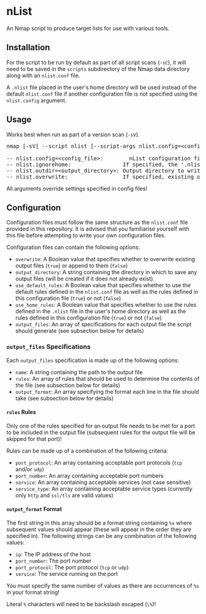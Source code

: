 # nList
An Nmap script to produce target lists for use with various tools.

## Installation
For the script to be run by default as part of all script scans (`-sC`), it will need to be saved in the `scripts` subdirectory of the Nmap data directory along with an `nlist.conf` file.

A `.nlist` file placed in the user's home directory will be used instead of the default `nlist.conf` file if another configuration file is not specified using the `nlist.config` argument. 

## Usage
Works best when run as part of a version scan (`-sV`).
<pre>
nmap [-sV] --script nlist [--script-args nlist.config=&lt;config_file&gt;,nlist.ignorehome,nlist.outdir=&lt;output_directory&gt;,nlist.overwrite] [-p-] &lt;target&gt;

-- nlist.config=&lt;config_file&gt;: 		nList configuration file
-- nlist.ignorehome: 				If specified, the '.nlist' configuration file in the user's home directory is ignored
-- nlist.outdir=&lt;output_directory&gt;: Output directory to write list files to ('./target_lists' by default)
-- nlist.overwrite: 				If specified, existing output files are overwritten
</pre>
All arguments override settings specified in config files!

## Configuration
Configuration files must follow the same structure as the `nlist.conf` file provided in this repository. It is advised that you familiarise yourself with this file before attempting to write your own configuration files.

Configuration files can contain the following options:

- `overwrite`: A Boolean value that specifies whether to overwrite existing output files (`true`) or append to them (`false`)
- `output_directory`: A string containing the directory in which to save any output files (will be created if it does not already exist)
- `use_default_rules`: A Boolean value that specifies whether to use the default rules defined in the `nlist.conf` file as well as the rules defined in this configuration file (`true`) or not (`false`)
- `use_home_rules`: A Boolean value that specifies whether to use the rules defined in the `.nlist` file in the user's home directory as well as the rules defined in this configuration file (`true`) or not (`false`)
- `output_files`: An array of specifications for each output file the script should generate (see subsection below for details)

### `output_files` Specifications
Each `output_files` specification is made up of the following options:

- `name`: A string containing the path to the output file
- `rules`: An array of rules that should be used to determine the contents of the file (see subsection below for details)
- `output_format`: An array specifying the format each line in the file should take (see subsection below for details)

#### `rules` Rules
Only one of the rules specified for an output file needs to be met for a port to be included in the output file (subsequent rules for the output file will be skipped for that port)!

Rules can be made up of a combination of the following criteria:

- `port_protocol`: An array containing acceptable port protocols (`tcp` and/or `udp`)
- `port_number`: An array containing acceptable port numbers
- `service`: An array containing acceptable services (not case sensitive)
- `service_type`: An array containing acceptable service types (currently only `http` and `ssl/tls` are valid values)

#### `output_format` Format
The first string in this array should be a format string containing `%s` where subsequent values should appear (these will appear in the order they are specified in). The following strings can be any combination of the following values:

- `ip`: The IP address of the host
- `port_number`: The port number
- `port_protocol`: The port protocol (`tcp` or `udp`)
- `service`: The service running on the port

You must specify the same number of values as there are occurrences of `%s` in your format string!

Literal `%` characters will need to be backslash escaped (`\%`)! 
